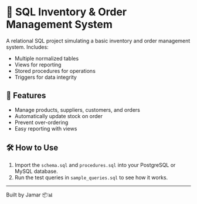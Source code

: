 # 🏪 SQL Inventory & Order Management System

A relational SQL project simulating a basic inventory and order management system. Includes:
- Multiple normalized tables
- Views for reporting
- Stored procedures for operations
- Triggers for data integrity

## 🧠 Features

- Manage products, suppliers, customers, and orders
- Automatically update stock on order
- Prevent over-ordering
- Easy reporting with views

## 🛠️ How to Use

1. Import the `schema.sql` and `procedures.sql` into your PostgreSQL or MySQL database.
2. Run the test queries in `sample_queries.sql` to see how it works.

---

Built by Jamar 📦📊
